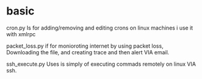 # basic
cron.py 
Is for adding/removing and editing crons on linux machines i use it with xmlrpc 

packet_loss.py
if for monioroting internet by using packet loss, Downloading the file, and creating trace and then alert VIA email.

ssh_execute.py
Uses is simply of executing commads remotely on linux VIA ssh.
